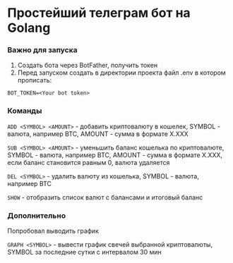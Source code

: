 # Простейший телеграм бот на Golang

### Важно для запуска

1. Создать бота через BotFather, получить токен
2. Перед запуском создать в директории проекта файл .env в котором прописать:

```
BOT_TOKEN=<Your bot token>
```

### Команды

`ADD <SYMBOL> <AMOUNT>` - добавить криптовалюту в кошелек, SYMBOL - валюта, например BTC, AMOUNT - сумма в формате X.XXX

`SUB <SYMBOL> <AMOUNT>` - уменьшить баланс кошелька по криптовалюте, SYMBOL - валюта, например BTC, AMOUNT - сумма в формате X.XXX, если баланс становится равным 0, валюта удаляется

`DEL <SYMBOL>` - удалить валюту из кошелька, SYMBOL - валюта, например BTC

`SHOW` - отобразить список валют с балансами и итоговый баланс

### Дополнительно

Попробовал выводить график

`GRAPH <SYMBOL>` - вывести график свечей выбранной криптовалюты, SYMBOL за последние сутки с интервалом 30 мин